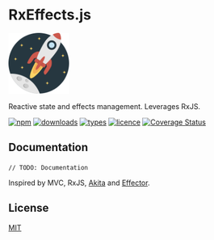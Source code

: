 # RxEffects.js

<img alt="rocket" src="rocket.svg" width="120" />

Reactive state and effects management. Leverages RxJS.

[![npm](https://img.shields.io/npm/v/rx-effects.svg)](https://www.npmjs.com/package/rx-effects)
[![downloads](https://img.shields.io/npm/dt/rx-effects.svg)](https://www.npmjs.com/package/rx-effects)
[![types](https://img.shields.io/npm/types/rx-effects.svg)](https://www.npmjs.com/package/rx-effects)
[![licence](https://img.shields.io/github/license/mnasyrov/rx-effects.svg)](https://github.com/mnasyrov/rx-effects/blob/master/LICENSE)
[![Coverage Status](https://coveralls.io/repos/github/mnasyrov/rx-effects/badge.svg)](https://coveralls.io/github/mnasyrov/rx-effects)

## Documentation

`// TODO: Documentation`

Inspired by MVC, RxJS, [Akita](https://github.com/datorama/akita) and [Effector](https://github.com/effector/effector). 


## License

[MIT](LICENSE)
